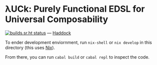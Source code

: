 # λUCk: Purely Functional EDSL for Universal Composability

[![builds.sr.ht status](https://builds.sr.ht/~ph14nix/haskell-uc.svg)](https://builds.sr.ht/~ph14nix/haskell-uc?)
—
[Haddock](https://arrakeen-worm.xyz/haddock/haskell-uc/)

To ender development enviornment, run `nix-shell` or `nix develop` in this directory
  (this uses [Nix](https://nixos.org/)).

From there, you can run `cabal build` or `cabal repl` to inspect the code.
